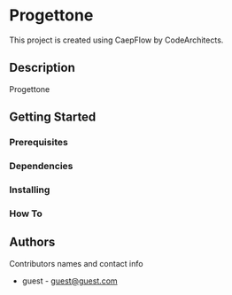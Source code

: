 # Progettone
This project is created using CaepFlow by CodeArchitects.
## Description
Progettone
## Getting Started

### Prerequisites

### Dependencies

### Installing

### How To

## Authors
Contributors names and contact info
- guest - guest@guest.com
